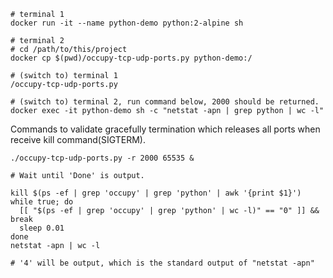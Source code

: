 ```
# terminal 1
docker run -it --name python-demo python:2-alpine sh

# terminal 2
# cd /path/to/this/project
docker cp $(pwd)/occupy-tcp-udp-ports.py python-demo:/

# (switch to) terminal 1
/occupy-tcp-udp-ports.py

# (switch to) terminal 2, run command below, 2000 should be returned.
docker exec -it python-demo sh -c "netstat -apn | grep python | wc -l"
```


Commands to validate gracefully termination which releases all ports when receive kill command(SIGTERM).
```
./occupy-tcp-udp-ports.py -r 2000 65535 &

# Wait until 'Done' is output.

kill $(ps -ef | grep 'occupy' | grep 'python' | awk '{print $1}')
while true; do
  [[ "$(ps -ef | grep 'occupy' | grep 'python' | wc -l)" == "0" ]] && break
  sleep 0.01
done
netstat -apn | wc -l

# '4' will be output, which is the standard output of "netstat -apn"
```
